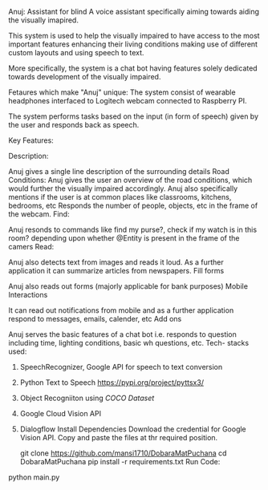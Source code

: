 
 
Anuj: Assistant for blind
A voice assistant specifically aiming towards aiding the visually imapired.

This system is used to help the visually impaired to have access to the most important features enhancing their living conditions making use of different custom layouts and using speech to text.

More specifically, the system is a chat bot having features solely dedicated towards development of the visually impaired.

Fetaures which make "Anuj" unique:
The system consist of wearable headphones interfaced to Logitech webcam connected to Raspberry PI.

The system performs tasks based on the input (in form of speech) given by the user and responds back as speech.

Key Features:

Description:

Anuj gives a single line description of the surrounding details
Road Conditions: Anuj gives the user an overview of the road conditions, which would further the visually impaired accordingly.
Anuj also specifically mentions if the user is at common places like classrooms, kitchens, bedrooms, etc
Responds the number of people, objects, etc in the frame of the webcam.
Find:

Anuj resonds to commands like find my purse?, check if my watch is in this room? depending upon whether @Entity is present in the frame of the camers
Read:

Anuj also detects text from images and reads it loud.
As a further application it can summarize articles from newspapers.
Fill forms

Anuj also reads out forms (majorly applicable for bank purposes)
Mobile Interactions

It can read out notifications from mobile and as a further application respond to messages, emails, calender, etc
Add ons

Anuj serves the basic features of a chat bot i.e. responds to question including time, lighting conditions, basic wh questions, etc.
Tech- stacks used:

1. SpeechRecognizer, Google API for speech to text conversion

2. Python Text to Speech https://pypi.org/project/pyttsx3/

3. Object Recogniiton using *COCO Dataset*

4. Google Cloud Vision API 

5. Dialogflow
Install Dependencies Download the credential for Google Vision API. Copy and paste the files at thr required position.

   git clone https://github.com/mansi1710/DobaraMatPuchana
   cd DobaraMatPuchana
   pip install -r requirements.txt
Run Code:

python main.py
